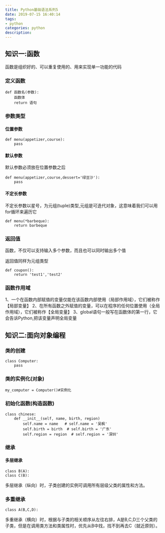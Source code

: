 ```yaml
---
title: Python基础语法系列5
date: 2019-07-15 16:40:14
tags: 
- python  
categories: python  
description: 
---
```



## 知识一:函数
函数是组织好的、可以重复使用的、用来实现单一功能的代码
### 定义函数
```
def 函数名(参数):
    函数体
    return 语句
```
### 参数类型
#### 位置参数

```
def menu(appetizer,course):
    pass
```
#### 默认参数
默认参数必须放在位置参数之后
```
def menu(appetizer,course,dessert='绿豆沙'):
    pass
```
#### 不定长参数
不定长参数以星号，为元组(tuple)类型,元组是可迭代对象，这意味着我们可以用for循环来遍历它
```
def menu(*barbeque):
    return barbeque
```


### 返回值
函数，不仅可以支持输入多个参数，而且也可以同时输出多个值

返回值同样为元组类型
```
def coupon():
    return 'test1','test2'
```

### 函数作用域
1、一个在函数内部赋值的变量仅能在该函数内部使用（局部作用域），它们被称作【局部变量】
2、在所有函数之外赋值的变量，可以在程序的任何位置使用（全局作用域），它们被称作【全局变量】
3、global语句一般写在函数体的第一行，它会告诉Python,把该变量声明全局变量


## 知识二:面向对象编程

### 类的创建

```
class Computer:
    pass
```

### 类的实例化(对象)

```
my_computer = Computer()#实例化
```

### 初始化函数(构造函数)

```
class chinese:
    def __init__(self, name, birth, region)
        self.name = name   # self.name = '吴枫' 
        self.birth = birth  # self.birth = '广东'
        self.region = region  # self.region = '深圳'
```

### 继承

#### 多层继承

```
class B(A):
class C(B):
```
多层继承（纵向）时，子类创建的实例可调用所有层级父类的属性和方法。
### 多重继承

```
class A(B,C,D):
```

多重继承（横向）时，根据与子类的相关顺序从左往右排，A是B,C,D三个父类的子类，但是在调用类方法和类属性时，优先从B中找，找不到再去C（就近原则）。